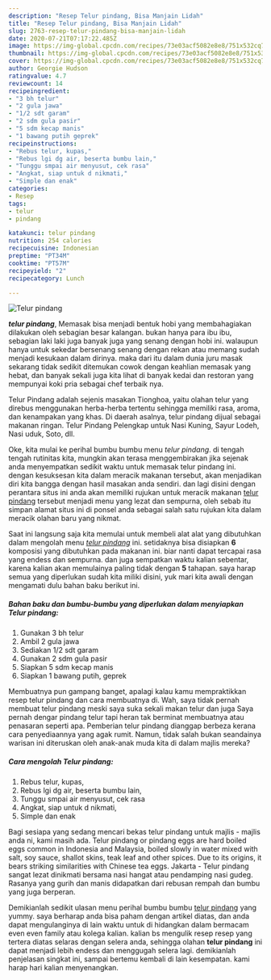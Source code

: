 ```yaml
---
description: "Resep Telur pindang, Bisa Manjain Lidah"
title: "Resep Telur pindang, Bisa Manjain Lidah"
slug: 2763-resep-telur-pindang-bisa-manjain-lidah
date: 2020-07-21T07:17:22.485Z
image: https://img-global.cpcdn.com/recipes/73e03acf5082e8e8/751x532cq70/telur-pindang-foto-resep-utama.jpg
thumbnail: https://img-global.cpcdn.com/recipes/73e03acf5082e8e8/751x532cq70/telur-pindang-foto-resep-utama.jpg
cover: https://img-global.cpcdn.com/recipes/73e03acf5082e8e8/751x532cq70/telur-pindang-foto-resep-utama.jpg
author: Georgie Hudson
ratingvalue: 4.7
reviewcount: 14
recipeingredient:
- "3 bh telur"
- "2 gula jawa"
- "1/2 sdt garam"
- "2 sdm gula pasir"
- "5 sdm kecap manis"
- "1 bawang putih geprek"
recipeinstructions:
- "Rebus telur, kupas,"
- "Rebus lgi dg air, beserta bumbu lain,"
- "Tunggu smpai air menyusut, cek rasa"
- "Angkat, siap untuk d nikmati,"
- "Simple dan enak"
categories:
- Resep
tags:
- telur
- pindang

katakunci: telur pindang 
nutrition: 254 calories
recipecuisine: Indonesian
preptime: "PT34M"
cooktime: "PT57M"
recipeyield: "2"
recipecategory: Lunch

---
```



![Telur pindang](https://img-global.cpcdn.com/recipes/73e03acf5082e8e8/751x532cq70/telur-pindang-foto-resep-utama.jpg)

<b><i>telur pindang</i></b>, Memasak bisa menjadi bentuk hobi yang membahagiakan dilakukan oleh sebagian besar kalangan. bukan hanya para ibu ibu, sebagian laki laki juga banyak juga yang senang dengan hobi ini. walaupun hanya untuk sekedar bersenang senang dengan rekan atau memang sudah menjadi kesukaan dalam dirinya. maka dari itu dalam dunia juru masak sekarang tidak sedikit ditemukan cowok dengan keahlian memasak yang hebat, dan banyak sekali juga kita lihat di banyak kedai dan restoran yang mempunyai koki pria sebagai chef terbaik nya.

Telur Pindang adalah sejenis masakan Tionghoa, yaitu olahan telur yang direbus menggunakan herba-herba tertentu sehingga memiliki rasa, aroma, dan kenampakan yang khas. Di daerah asalnya, telur pindang dijual sebagai makanan ringan. Telur Pindang Pelengkap untuk Nasi Kuning, Sayur Lodeh, Nasi uduk, Soto, dll.

Oke, kita mulai ke perihal bumbu bumbu menu <i>telur pindang</i>. di tengah tengah rutinitas kita, mungkin akan terasa menggembirakan jika sejenak anda menyempatkan sedikit waktu untuk memasak telur pindang ini. dengan kesuksesan kita dalam meracik makanan tersebut, akan menjadikan diri kita bangga dengan hasil masakan anda sendiri. dan lagi disini dengan perantara situs ini anda akan memiliki rujukan untuk meracik makanan <u>telur pindang</u> tersebut menjadi menu yang lezat dan sempurna, oleh sebab itu simpan alamat situs ini di ponsel anda sebagai salah satu rujukan kita dalam meracik olahan baru yang nikmat.


Saat ini langsung saja kita memulai untuk membeli alat alat yang dibutuhkan dalam mengolah menu <u><i>telur pindang</i></u> ini. setidaknya bisa disiapkan <b>6</b> komposisi yang dibutuhkan pada makanan ini. biar nanti dapat tercapai rasa yang endess dan sempurna. dan juga sempatkan waktu kalian sebentar, karena kalian akan memulainya paling tidak dengan <b>5</b> tahapan. saya harap semua yang diperlukan sudah kita miliki disini, yuk mari kita awali dengan mengamati dulu bahan baku berikut ini.

<!--inarticleads1-->

##### Bahan baku dan bumbu-bumbu yang diperlukan dalam menyiapkan Telur pindang:

1. Gunakan 3 bh telur
1. Ambil 2 gula jawa
1. Sediakan 1/2 sdt garam
1. Gunakan 2 sdm gula pasir
1. Siapkan 5 sdm kecap manis
1. Siapkan 1 bawang putih, geprek


Membuatnya pun gampang banget, apalagi kalau kamu mempraktikkan resep telur pindang dan cara membuatnya di. Wah, saya tidak pernah membuat telur pindang meski saya suka sekali makan telur dan juga Saya pernah dengar pindang telur tapi heran tak berminat membuatnya atau penasaran seperti apa. Pemberian telur pindang dianggap berbeza kerana cara penyediaannya yang agak rumit. Namun, tidak salah bukan seandainya warisan ini diteruskan oleh anak-anak muda kita di dalam majlis mereka? 

<!--inarticleads2-->

##### Cara mengolah Telur pindang:

1. Rebus telur, kupas,
1. Rebus lgi dg air, beserta bumbu lain,
1. Tunggu smpai air menyusut, cek rasa
1. Angkat, siap untuk d nikmati,
1. Simple dan enak


Bagi sesiapa yang sedang mencari bekas telur pindang untuk majlis - majlis anda ni, kami masih ada. Telur pindang or pindang eggs are hard boiled eggs common in Indonesia and Malaysia, boiled slowly in water mixed with salt, soy sauce, shallot skins, teak leaf and other spices. Due to its origins, it bears striking similarities with Chinese tea eggs. Jakarta - Telur pindang sangat lezat dinikmati bersama nasi hangat atau pendamping nasi gudeg. Rasanya yang gurih dan manis didapatkan dari rebusan rempah dan bumbu yang juga berperan. 

Demikianlah sedikit ulasan menu perihal bumbu bumbu <u>telur pindang</u> yang yummy. saya berharap anda bisa paham dengan artikel diatas, dan anda dapat mengulanginya di lain waktu untuk di hidangkan dalam bermacam even even family atau kolega kalian. kalian bs mengulik resep resep yang tertera diatas selaras dengan selera anda, sehingga olahan <b>telur pindang</b> ini dapat menjadi lebih endess dan menggugah selera lagi. demikianlah penjelasan singkat ini, sampai bertemu kembali di lain kesempatan. kami harap hari kalian menyenangkan.

